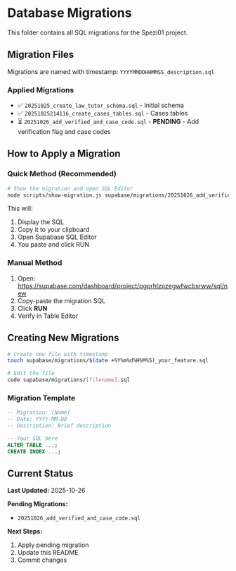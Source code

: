 # Database Migrations

This folder contains all SQL migrations for the Spezi01 project.

## Migration Files

Migrations are named with timestamp: `YYYYMMDDHHMMSS_description.sql`

### Applied Migrations

- ✅ `20251025_create_law_tutor_schema.sql` - Initial schema
- ✅ `20251025214116_create_cases_tables.sql` - Cases tables
- ⏳ `20251026_add_verified_and_case_code.sql` - **PENDING** - Add verification flag and case codes

## How to Apply a Migration

### Quick Method (Recommended)

```bash
# Show the migration and open SQL Editor
node scripts/show-migration.js supabase/migrations/20251026_add_verified_and_case_code.sql
```

This will:
1. Display the SQL
2. Copy it to your clipboard
3. Open Supabase SQL Editor
4. You paste and click RUN

### Manual Method

1. Open: https://supabase.com/dashboard/project/pgprhlzpzegwfwcbsrww/sql/new
2. Copy-paste the migration SQL
3. Click **RUN**
4. Verify in Table Editor

## Creating New Migrations

```bash
# Create new file with timestamp
touch supabase/migrations/$(date +%Y%m%d%H%M%S)_your_feature.sql

# Edit the file
code supabase/migrations/[filename].sql
```

### Migration Template

```sql
-- Migration: [Name]
-- Date: YYYY-MM-DD
-- Description: Brief description

-- Your SQL here
ALTER TABLE ...;
CREATE INDEX ...;
```

## Current Status

**Last Updated:** 2025-10-26

**Pending Migrations:**
- `20251026_add_verified_and_case_code.sql`

**Next Steps:**
1. Apply pending migration
2. Update this README
3. Commit changes
